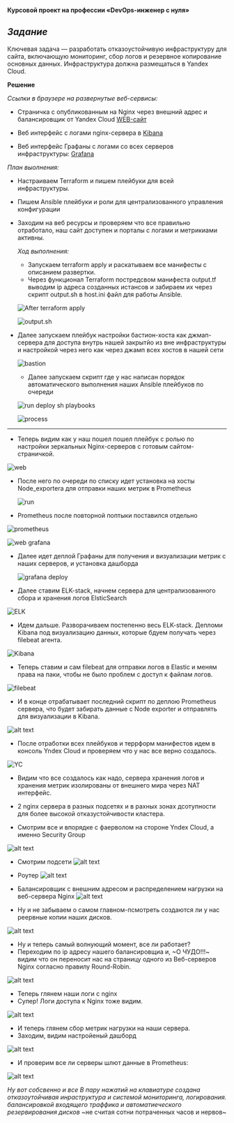 **Курсовой проект на профессии «DevOps-инженер с нуля»**

*Задание*
----
Ключевая задача — разработать отказоустойчивую инфраструктуру для сайта, включающую мониторинг, сбор логов и резервное копирование основных данных. Инфраструктура должна размещаться в Yandex Cloud.

**Решение**

*Ссылки в браузере на развернутые веб-сервисы:*
- Страничка с опубликованным на Nginx через внешний адрес и балансировщик от Yandex Cloud [WEB-сайт](http://158.160.137.9/)
- Веб интерфейс с логами nginx-сервера в [Kibana](http://158.160.96.134:5601/app/discover#/?_g=(filters:!(),refreshInterval:(pause:!t,value:0),time:(from:now-15m,to:now))&_a=(columns:!(),filters:!(),index:dba56bd0-3611-11ef-8806-290a3ef9f9f8,interval:auto,query:(language:kuery,query:''),sort:!(!('@timestamp',desc))))

- Веб интерфейс Графаны с логами со всех серверов инфраструктуры: [Grafana](http://158.160.47.100:3000/explore?orgId=1&left=%7B%22datasource%22:%22PBFA97CFB590B2093%22,%22queries%22:%5B%7B%22refId%22:%22A%22,%22datasource%22:%7B%22type%22:%22prometheus%22,%22uid%22:%22PBFA97CFB590B2093%22%7D,%22editorMode%22:%22builder%22,%22expr%22:%22node_exporter_build_info%7Bgoversion%3D%5C%22go1.18.1%5C%22%7D%22,%22legendFormat%22:%22__auto%22,%22range%22:true,%22instant%22:true%7D%5D,%22range%22:%7B%22from%22:%22now-5m%22,%22to%22:%22now%22%7D%7D)

*План выолнения:*  


- Настраиваем Terraform и пишем плейбуки для всей инфраструктуры.
- Пишем Ansible плейбуки и роли для централизованного управления конфигурации
- Заходим на веб ресурсы и проверяем что все правильно отработало, наш сайт доступен и порталы с логами и метрикиами активны.

  *Ход выполнения:*

  - Запускаем terraform apply и раскатываем все манифесты с описанием развертки.
  - Через функционал Terraform постредсвом манифеста output.tf выводим ip адреса созданных истансов и забираем их через скрипт output.sh в host.ini файл для работы Ansible.
  
   ![After terraform apply](https://github.com/sash3939/Devops_Cource_work/assets/156709540/5b3cc46f-a99e-4554-8c19-9f7bbed38d5c)

   ![output.sh](https://github.com/sash3939/Devops_Cource_work/assets/156709540/1a8966e0-cd47-436f-b0f2-1da86489f90b)

  
- Далее запускаем плейбук настройки бастион-хоста как джмап-сервера для доступа внутрь нашей закрытйо из вне инфраструктуры и настройкой через него как через джамп всех хостов в нашей сети

  ![bastion](https://github.com/sash3939/Devops_Cource_work/assets/156709540/67300204-cad6-4efe-b9cf-eea7acd627f4)


  - Далее запускаем скрипт где у нас написан порядок автоматического выполнения наших Ansible плейбуков по очереди

  ![run deploy sh playbooks](https://github.com/sash3939/Devops_Cource_work/assets/156709540/d9f760f1-1ca4-4d54-a744-333c7b08e9e6)


  ![process](https://github.com/sash3939/Devops_Cource_work/assets/156709540/4a7a33ae-2505-4839-acd5-e5c5de829511)

-----

  - Теперь видим как у наш пошел пошел плейбук с ролью по настройки зеркальных Nginx-серверов с готовым сайтом-страничкой.

  ![web](https://github.com/sash3939/Devops_Cource_work/assets/156709540/a62ab641-fcab-4352-834c-b22ef22a6814)

  - После него по очереди по списку идет установка на хосты Node_exportera для отправки наших метрик в Prometheus

    ![run](https://github.com/sash3939/Devops_Cource_work/assets/156709540/be871a2b-b77d-4a48-8f9d-c5d9d4a84c04)
  - Prometheus после повторной поптыки поставился отдельно

   ![prometheus](https://github.com/sash3939/Devops_Cource_work/assets/156709540/21bf3b7b-4aad-4bf2-86a0-7803dcf8cec4)
   
   ![web grafana](https://github.com/sash3939/Devops_Cource_work/assets/156709540/2001ec1e-1196-4222-b3fb-ea0a5ce61117)


  - Далее идет деплой Графаны для получения и визуализации метрик с наших серверов, и установка дашборда

    ![grafana deploy](https://github.com/sash3939/Devops_Cource_work/assets/156709540/2f99b056-bbf8-4ac6-bcbd-c9b38c3b838f)


  - Далее ставим ELK-stack, начнем сервера для централизованного сбора и хранения логов ElsticSearch

 ![ELK](https://github.com/sash3939/Devops_Cource_work/assets/156709540/8e4ef7d3-12dd-4d9a-a3d4-0a56d124abc0)


 - Идем дальше. Разворачиваем постепенно весь ELK-stack. Депломи Kibana под визуализацию данных, которые бдуем получать через filebeat агента.

![Kibana](https://github.com/sash3939/Devops_Cource_work/assets/156709540/ebda8c52-f7b2-4e5e-ae8c-59fb4350665a)

  
- Теперь ставим и сам filebeat для отправки логов в Elastic и меням права на паки, чтобы не было проблем с доступ к файлам логов.

![filebeat](https://github.com/sash3939/Devops_Cource_work/assets/156709540/33436f5d-256c-4082-b976-d2264bf48f98)


- И в конце отрабатывает последний скрипт по деплою Prometheus сервера, что будет забирать данные с Node exporter и отправлять для визуализации в Kibana.

![alt text](https://github.com/mezhibo/Course_work/blob/9cdd71da7fd6afd3946ff697548cf6878d2fc820/IMG/install%20prometheus.jpg)

- После отработки всех плейбуков и террформ манифестов идем в консоль Yndex Cloud и проверяем что у нас все верно создалось.

![YC](https://github.com/sash3939/Devops_Cource_work/assets/156709540/63cb397d-4e49-4f34-8460-e37b87213a26)


- Видим что все создалось как надо, сервера хранения логов и хранения метрик изолированы от внешнего мира через NAT интерфейс.

- 2 nginx сервера в разных подсетях и в рахных зонах дсотупности для более высокой отказустойчивости кластера.

- Смотрим все и впорядке с фаерволом на стороне Yndex Cloud, а именно Security Group

![alt text](https://github.com/mezhibo/Course_work/blob/9cdd71da7fd6afd3946ff697548cf6878d2fc820/IMG/security_group.jpg)  


- Смотрим подсети
![alt text](https://github.com/mezhibo/Course_work/blob/9cdd71da7fd6afd3946ff697548cf6878d2fc820/IMG/network_sub_net.jpg)

- Роутер
![alt text](https://github.com/mezhibo/Course_work/blob/9cdd71da7fd6afd3946ff697548cf6878d2fc820/IMG/router.jpg)

- Балансировщик с внешним адресом и распределением нагрузки на веб-сервера Nginx
  ![alt text](https://github.com/mezhibo/Course_work/blob/9cdd71da7fd6afd3946ff697548cf6878d2fc820/IMG/alb.jpg)

- Ну и не забываем о самом главном-псмотреть создаются ли у нас реервные копии наших дисков.

![alt text](https://github.com/mezhibo/Course_work/blob/9cdd71da7fd6afd3946ff697548cf6878d2fc820/IMG/shedule%20shanshot.jpg)

- Ну и теперь самый волнующий момент, все ли работает?
- Переходим по ip адресу нашего балансировщиа и, ~О ЧУДО!!!~  видим что он переносит нас на страницу одного из Веб-серверов Nginx согласно правилу Round-Robin.

![alt text](https://github.com/mezhibo/Course_work/blob/9cdd71da7fd6afd3946ff697548cf6878d2fc820/IMG/web_nginx.jpg)

- Теперь глянем наши логи с nginx
- Супер! Логи доступа к Nginx тоже видим.

![alt text](https://github.com/mezhibo/Course_work/blob/9cdd71da7fd6afd3946ff697548cf6878d2fc820/IMG/web_kinaba.jpg)

- И теперь глянем сбор метрик нагрузки на наши сервера.
- Заходим, видим настройеный дашборд

![alt text](https://github.com/mezhibo/Course_work/blob/9cdd71da7fd6afd3946ff697548cf6878d2fc820/IMG/web_grafana.jpg)

- И проверим все ли серверы шлют данные в Prometheus:

![alt text](https://github.com/mezhibo/Course_work/blob/9cdd71da7fd6afd3946ff697548cf6878d2fc820/IMG/kibana_hosts.jpg)

*Ну вот собсвенно и все*
*В пару нажатий на клавиатуре создана отказоутойчивая инраструктура и системой мониторинга, логирования. балансировкой входящего траффика и автоматиеческого резервирования дисков*
~не считая сотни потраченных часов и нервов~


  



    

